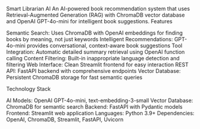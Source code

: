 Smart Librarian AI
An AI-powered book recommendation system that uses Retrieval-Augmented Generation (RAG) with ChromaDB vector database and OpenAI GPT-4o-mini for intelligent book suggestions.
Features

Semantic Search: Uses ChromaDB with OpenAI embeddings for finding books by meaning, not just keywords
Intelligent Recommendations: GPT-4o-mini provides conversational, context-aware book suggestions
Tool Integration: Automatic detailed summary retrieval using OpenAI function calling
Content Filtering: Built-in inappropriate language detection and filtering
Web Interface: Clean Streamlit frontend for easy interaction
REST API: FastAPI backend with comprehensive endpoints
Vector Database: Persistent ChromaDB storage for fast semantic queries

Technology Stack

AI Models: OpenAI GPT-4o-mini, text-embedding-3-small
Vector Database: ChromaDB for semantic search
Backend: FastAPI with Pydantic models
Frontend: Streamlit web application
Languages: Python 3.9+
Dependencies: OpenAI, ChromaDB, Streamlit, FastAPI, Uvicorn

